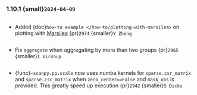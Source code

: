### 1.10.1 {small}`2024-04-09`

```{rubric} Docs
```

* Added {doc}`how-to example </how-to/plotting-with-marsilea>` on plotting with [Marsilea](https://marsilea.readthedocs.io) {pr}`2974` {smaller}`Y Zheng`

```{rubric} Bug fixes
```

* Fix `aggregate` when aggregating by more than two groups {pr}`2965` {smaller}`I Virshup`


```{rubric} Performance
```
* {func}`~scanpy.pp.scale` now uses numba kernels for `sparse.csr_matrix` and `sparse.csc_matrix` when `zero_center==False` and `mask_obs` is provided. This greatly speed up execution {pr}`2942` {smaller}`S Dicks`
